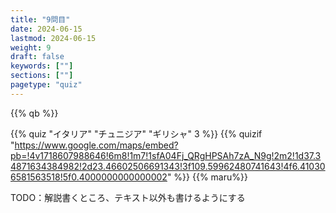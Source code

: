 ```yaml
---
title: "9問目"
date: 2024-06-15
lastmod: 2024-06-15
weight: 9
draft: false
keywords: [""]
sections: [""]
pagetype: "quiz"
---
```


{{% qb %}}

{{% quiz "イタリア" "チュニジア" "ギリシャ" 3 %}}
{{% quizif "https://www.google.com/maps/embed?pb=!4v1718607988646!6m8!1m7!1sfA04Fj_QRgHPSAh7zA_N9g!2m2!1d37.34871634384982!2d23.46602506691343!3f109.59962480741643!4f6.410306581563518!5f0.4000000000000002" %}}
{{% maru%}}

<div class="googlemap-if ansarea transparent-area">
TODO：解説書くところ、テキスト以外も書けるようにする
</div>
